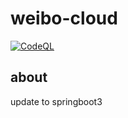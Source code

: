 # weibo-cloud

[![CodeQL](https://github.com/gsdukbh/weibo-cloud/actions/workflows/codeql-analysis.yml/badge.svg)](https://github.com/gsdukbh/weibo-cloud/actions/workflows/codeql-analysis.yml)


## about
update  to springboot3